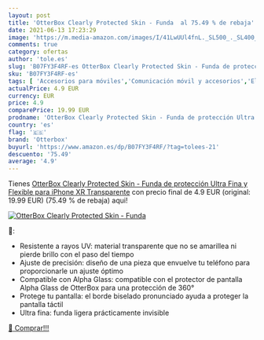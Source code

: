 ```yaml
---
layout: post
title: 'OtterBox Clearly Protected Skin - Funda  al 75.49 % de rebaja'
date: 2021-06-13 17:23:29
image: 'https://m.media-amazon.com/images/I/41LwUUl4fnL._SL500_._SL400_.jpg'
comments: true
category: ofertas
author: 'tole.es'
slug: 'B07FY3F4RF-es OtterBox Clearly Protected Skin - Funda de protección...'
sku: 'B07FY3F4RF-es'
tags: [ 'Accesorios para móviles','Comunicación móvil y accesorios','Electrónica','Mantenimiento, cuidado y reparaciones de teléfonos móviles','Protectores de pantalla para móviles','iphone','otterbox', ]
actualPrice: 4.9 EUR
currency: EUR
price: 4.9
comparePrice: 19.99 EUR
prodname: 'OtterBox Clearly Protected Skin - Funda de protección Ultra Fina y Flexible para iPhone XR  Transparente'
country: 'es'
flag: '🇪🇸'
brand: 'Otterbox'
buyurl: 'https://www.amazon.es/dp/B07FY3F4RF/?tag=tolees-21'
descuento: '75.49'
average: '4.9'
---
```


Tienes [OtterBox Clearly Protected Skin - Funda de protección Ultra Fina y Flexible para iPhone XR  Transparente](https://www.amazon.es/dp/B07FY3F4RF/?tag=tolees-21) con precio final de  4.9 EUR (original: 19.99 EUR) (75.49 %  de rebaja) aqui!

[![OtterBox Clearly Protected Skin - Funda ](https://m.media-amazon.com/images/I/41LwUUl4fnL._SL500_._SL400_.jpg)](https://www.amazon.es/dp/B07FY3F4RF/?tag=tolees-21)

🔎:

- Resistente a rayos UV: material transparente que no se amarillea ni pierde brillo con el paso del tiempo
- Ajuste de precisión: diseño de una pieza que envuelve tu teléfono para proporcionarle un ajuste óptimo
- Compatible con Alpha Glass: compatible con el protector de pantalla Alpha Glass de OtterBox para una protección de 360°
- Protege tu pantalla: el borde biselado pronunciado ayuda a proteger la pantalla táctil
- Ultra fina: funda ligera prácticamente invisible

[🛒 Comprar!!!](https://www.amazon.es/dp/B07FY3F4RF/?tag=tolees-21)
